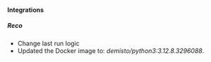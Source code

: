 
#### Integrations

##### Reco

- Change last run logic
- Updated the Docker image to: *demisto/python3:3.12.8.3296088*.
